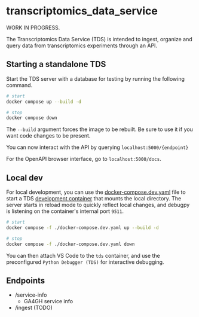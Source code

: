 # transcriptomics_data_service

WORK IN PROGRESS.

The Transcriptomics Data Service (TDS) is intended to ingest, organize and query data from transcriptomics experiments through an API.

## Starting a standalone TDS

Start the TDS server with a database for testing by running the following command.
```bash
# start
docker compose up --build -d

# stop
docker compose down
```
The `--build` argument forces the image to be rebuilt. Be sure to use it if you want code changes to be present.

You can now interact with the API by querying `localhost:5000/{endpoint}`

For the OpenAPI browser interface, go to `localhost:5000/docs`.

## Local dev

For local development, you can use the [docker-compose.dev.yaml](./docker-compose.dev.yaml) file to start a TDS 
[development container](https://code.visualstudio.com/docs/devcontainers/containers) that mounts the local directory.
The server starts in reload mode to quickly reflect local changes, and debugpy is listening on the container's internal port `9511`.

```bash
# start
docker compose -f ./docker-compose.dev.yaml up --build -d

# stop
docker compose -f ./docker-compose.dev.yaml down
```

You can then attach VS Code to the `tds` container, and use the preconfigured `Python Debugger (TDS)` for interactive debugging.

## Endpoints

* /service-info
  * GA4GH service info
* /ingest (TODO)
